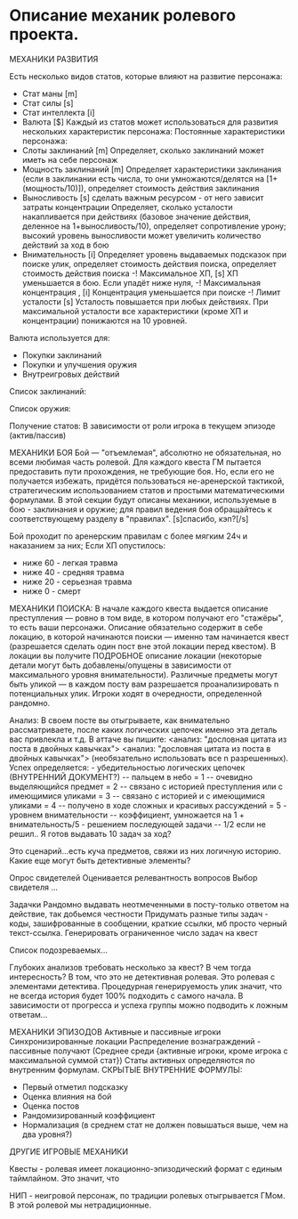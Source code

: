 # Описание механик ролевого проекта.

МЕХАНИКИ РАЗВИТИЯ

Есть несколько видов статов, которые влияют на развитие персонажа:
- Стат маны [m]
- Стат силы [s]
- Стат интеллекта [i]
- Валюта [$]
Каждый из статов может использоваться для развития нескольких характеристик персонажа:
Постоянные характеристики персонажа:
- Слоты заклинаний [m]
        Определяет, сколько заклинаний может иметь на себе персонаж
- Мощность заклинаний [m]
        Определяет характеристики заклинания (если в заклинании есть числа, то они умножаются/делятся на [1+(мощность/10)]), определяет стоимость действия заклинания
- Выносливость [s] сделать важным ресурсом - от него зависит затраты концентрации
        Определяет, сколько усталости накапливается при действиях (базовое значение действия, деленное на 1+выносливость/10), определяет сопротивление урону; высокий уровень выносливости может увеличить количество действий за ход в бою
- Внимательность [i] 
        Определяет уровень выдаваемых подсказок при поиске улик, определяет стоимость действия поиска, определяет стоимость действия поиска
-! Максимальное ХП, [s]
        ХП уменьшается в бою. Если упадёт ниже нуля, 
-! Максимальная концентрация , [i]
        Концентрация уменьшается при поиске
-! Лимит усталости [s]
        Усталость повышается при любых действиях. При максимальной усталости все характеристики (кроме ХП и концентрации) понижаются на 10 уровней.

Валюта используется для:
- Покупки заклинаний
- Покупки и улучшения оружия
- Внутреигровых действий 

Список заклинаний:

Список оружия:

Получение статов:
В зависимости от роли игрока в текущем эпизоде (актив/пассив) 



МЕХАНИКИ БОЯ
Бой — "отъемлемая", абсолютно не обязательная, но всеми любимая часть ролевой. Для каждого квеста ГМ пытается предоставить пути прохождения, не требующие боя. Но, если его не получается избежать, придётся пользоваться не-аренерской тактикой, стратегическим использованием статов и простыми математическими формулами.
В этой секции будут описаны механики, используемые в бою - заклинания и оружие; для правил ведения боя обращайтесь к соответствующему разделу в "правилах". [s]спасибо, кэп?[/s]

Бой проходит по аренерским правилам с более мягким 24ч и наказанием за них;
Если ХП опустилось:
- ниже 60 - легкая травма
- ниже 40 - средняя травма
- ниже 20 - серьезная травма
- ниже 0 - смерт




МЕХАНИКИ ПОИСКА:
В начале каждого квеста выдается описание преступления — ровно в том виде, в котором получают его "стажёры", то есть ваши персонажи. Описание обязательно содержит в себе локацию, в которой начинаются поиски — именно там начинается квест (разрешается сделать один пост вне этой локации перед квестом).
В локации вы получите ПОДРОБНОЕ описание локации (некоторые детали могут быть добавлены/опущены в зависимости от максимального уровня внимательности). Различные предметы могут быть уликой — в каждом посту вам разрешается проанализировать n потенциальных улик. Игроки ходят в очередности, определенной рандомно.

Анализ:
    В своем посте вы отыгрываете, как внимательно рассматриваете, после каких логических цепочек именно эта деталь вас привлекла и т.д. В аттаче вы пишите: 
    <анализ: "дословная цитата из поста в двойных кавычках">
    <анализ: "дословная цитата из поста в двойных кавычках">
    (необязательно использовать все n разрешенных).
Успех определяется: 
    - убедительностью логических цепочек (ВНУТРЕННИЙ ДОКУМЕНТ?)
            -- пальцем в небо = 1
            -- очевидно выделяющийся предмет = 2
            -- связано с историей преступления или с имеющимися уликами = 3
            -- связано с историей и с имеющимися уликами = 4
            -- получено в ходе сложных и красивых рассуждений = 5
    - уровнем внимательности
            -- коэффициент, умножается на 1 + внимательность/5
    - решением последующей задачи
            -- 1/2 если не решил.. Я готов выдавать 10 задач за ход?

Это сценарий...есть куча предметов, свяжи из них логичную историю. Какие еще могут быть детективные элементы?

Опрос свидетелей
    Оценивается релевантность вопросов
    Выбор свидетеля
    ...

Задачки
    Рандомно выдавать неотмеченными в посту-только ответом на действие, так добьемся честности
    Придумать разные типы задач - коды, зашифрованные в сообщении, краткие ссылки, мб просто черный текст-ссылка. Генерировать ограниченное число задач на квест

Список подозреваемых...

Глубоких анализов требовать несколько за квест? В чем тогда интересность?
В том, что это не детективная ролевая. Это ролевая с элементами детектива. Процедурная генерируемость улик значит, что не всегда история будет 100% подходить с самого начала. В зависимости от прогресса и успеха группы можно подводить к ложным ответам...



МЕХАНИКИ ЭПИЗОДОВ
Активные и пассивные игроки
Синхронизированные локации
Распределение вознаграждений - пассивные получают (Среднее среди {активные игроки, кроме игрока с максимальной суммой стат})
Статы активных определяются по внутренним формулам.
СКРЫТЫЕ ВНУТРЕННИЕ ФОРМУЛЫ:
- Первый отметил подсказку
- Оценка влияния на бой
- Оценка постов
- Рандомизированный коэффициент
- Нормализация (в среднем стат не должен повышаться выше, чем на два уровня?)


ДРУГИЕ ИГРОВЫЕ МЕХАНИКИ

Квесты - ролевая имеет локационно-эпизодический формат с единым таймлайном. Это значит, что 

НИП - неигровой персонаж, по традиции ролевых отыгрывается ГМом. В этой ролевой мы нетрадиционные.
